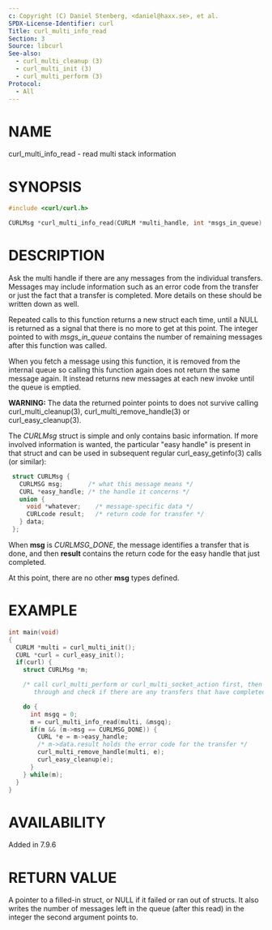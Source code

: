 ```yaml
---
c: Copyright (C) Daniel Stenberg, <daniel@haxx.se>, et al.
SPDX-License-Identifier: curl
Title: curl_multi_info_read
Section: 3
Source: libcurl
See-also:
  - curl_multi_cleanup (3)
  - curl_multi_init (3)
  - curl_multi_perform (3)
Protocol:
  - All
---
```


# NAME

curl_multi_info_read - read multi stack information

# SYNOPSIS

~~~c
#include <curl/curl.h>

CURLMsg *curl_multi_info_read(CURLM *multi_handle, int *msgs_in_queue);
~~~

# DESCRIPTION

Ask the multi handle if there are any messages from the individual
transfers. Messages may include information such as an error code from the
transfer or just the fact that a transfer is completed. More details on these
should be written down as well.

Repeated calls to this function returns a new struct each time, until a NULL
is returned as a signal that there is no more to get at this point. The
integer pointed to with *msgs_in_queue* contains the number of remaining
messages after this function was called.

When you fetch a message using this function, it is removed from the internal
queue so calling this function again does not return the same message
again. It instead returns new messages at each new invoke until the queue is
emptied.

**WARNING:** The data the returned pointer points to does not survive
calling curl_multi_cleanup(3), curl_multi_remove_handle(3) or
curl_easy_cleanup(3).

The *CURLMsg* struct is simple and only contains basic information. If
more involved information is wanted, the particular "easy handle" is present
in that struct and can be used in subsequent regular
curl_easy_getinfo(3) calls (or similar):

~~~c
 struct CURLMsg {
   CURLMSG msg;       /* what this message means */
   CURL *easy_handle; /* the handle it concerns */
   union {
     void *whatever;    /* message-specific data */
     CURLcode result;   /* return code for transfer */
   } data;
 };
~~~
When **msg** is *CURLMSG_DONE*, the message identifies a transfer that
is done, and then **result** contains the return code for the easy handle
that just completed.

At this point, there are no other **msg** types defined.

# EXAMPLE

~~~c
int main(void)
{
  CURLM *multi = curl_multi_init();
  CURL *curl = curl_easy_init();
  if(curl) {
    struct CURLMsg *m;

    /* call curl_multi_perform or curl_multi_socket_action first, then loop
       through and check if there are any transfers that have completed */

    do {
      int msgq = 0;
      m = curl_multi_info_read(multi, &msgq);
      if(m && (m->msg == CURLMSG_DONE)) {
        CURL *e = m->easy_handle;
        /* m->data.result holds the error code for the transfer */
        curl_multi_remove_handle(multi, e);
        curl_easy_cleanup(e);
      }
    } while(m);
  }
}
~~~

# AVAILABILITY

Added in 7.9.6

# RETURN VALUE

A pointer to a filled-in struct, or NULL if it failed or ran out of
structs. It also writes the number of messages left in the queue (after this
read) in the integer the second argument points to.
